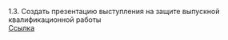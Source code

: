 1.3. Создать презентацию выступления на защите выпускной квалификационной работы  
[Cсылка](https://drive.google.com/file/d/1_kPrE6Vg6lM9RcdSvVmIMK6JWI1GpglT/view?usp=sharing)
